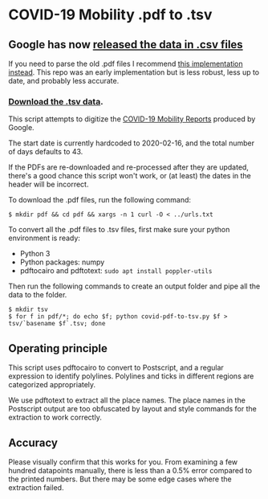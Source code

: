 # COVID-19 Mobility .pdf to .tsv

## Google has now [released the data in .csv files](https://www.google.com/covid19/mobility/)

If you need to parse the old .pdf files I recommend [this implementation instead](https://github.com/nacnudus/google-location-coronavirus). This repo was an early implementation but is less robust, less up to date, and probably less accurate.

### [Download the .tsv data](https://github.com/kylemcdonald/covid-mobility-data/releases/download/2020-03-29/2020-03-29-covid-mobility-data.zip).

This script attempts to digitize the [COVID-19 Mobility Reports](https://www.google.com/covid19/mobility/) produced by Google.

The start date is currently hardcoded to 2020-02-16, and the total number of days defaults to 43.

If the PDFs are re-downloaded and re-processed after they are updated, there's a good chance this script won't work, or (at least) the dates in the header will be incorrect.

To download the .pdf files, run the following command:

```
$ mkdir pdf && cd pdf && xargs -n 1 curl -O < ../urls.txt
```

To convert all the .pdf files to .tsv files, first make sure your python environment is ready:

* Python 3
* Python packages: numpy
* pdftocairo and pdftotext: `sudo apt install poppler-utils`

Then run the following commands to create an output folder and pipe all the data to the folder.

```
$ mkdir tsv
$ for f in pdf/*; do echo $f; python covid-pdf-to-tsv.py $f > tsv/`basename $f`.tsv; done
```

## Operating principle

This script uses pdftocairo to convert to Postscript, and a regular expression to identify polylines. Polylines and ticks in different regions are categorized appropriately.

We use pdftotext to extract all the place names. The place names in the Postscript output are too obfuscated by layout and style commands for the extraction to work correctly.

## Accuracy

Please visually confirm that this works for you. From examining a few hundred datapoints manually, there is less than a 0.5% error compared to the printed numbers. But there may be some edge cases where the extraction failed.
